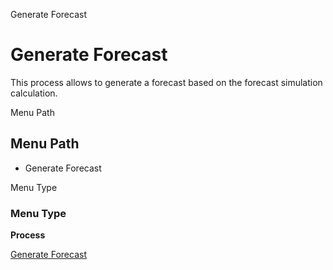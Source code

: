 
Generate Forecast
# Generate Forecast


This process allows to generate a forecast based on the forecast simulation calculation.

Menu Path
## Menu Path



- Generate Forecast

Menu Type
### Menu Type

**Process**


[Generate Forecast](functional-guide/process/process-m_forecast-generate-forecast.md)